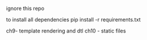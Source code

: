 ignore this repo

to install all dependencies pip install -r requirements.txt

ch9- template rendering and dtl
ch10 - static files